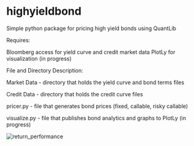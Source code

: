 # highyieldbond

Simple python package for pricing high yield bonds using QuantLib

Requires:

Bloomberg access for yield curve and credit market data
PlotLy for visualization (in progress)

File and Directory Description:

Market Data - directory that holds the yield curve and bond terms files

Credit Data - directory that holds the credit curve files

pricer.py - file that generates bond prices (fixed, callable, risky callable)

visualize.py - file that publishes bond analytics and graphs to PlotLy (in progress)


![return_performance](https://user-images.githubusercontent.com/26715208/53972341-7fb1c500-40f6-11e9-9bb2-cce001082fdb.png)

